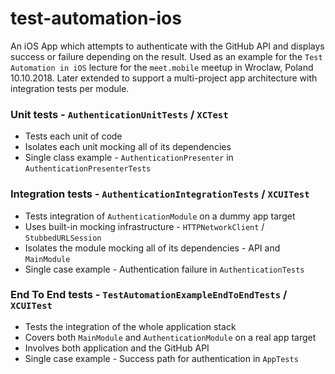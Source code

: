 # test-automation-ios

An iOS App which attempts to authenticate with the GitHub API and displays success or failure depending on the result. Used as an example for the `Test Automation in iOS` lecture for the `meet.mobile` meetup in Wroclaw, Poland 10.10.2018. Later extended to support a multi-project app architecture with integration tests per module.

### Unit tests - `AuthenticationUnitTests` / `XCTest`
- Tests each unit of code
- Isolates each unit mocking all of its dependencies
- Single class example - `AuthenticationPresenter` in `AuthenticationPresenterTests`

### Integration tests - `AuthenticationIntegrationTests` / `XCUITest`
- Tests integration of `AuthenticationModule` on a dummy app target
- Uses built-in mocking infrastructure - `HTTPNetworkClient` / `StubbedURLSession`
- Isolates the module mocking all of its dependencies - API and `MainModule`
- Single case example - Authentication failure in `AuthenticationTests`

### End To End tests - `TestAutomationExampleEndToEndTests` / `XCUITest`
- Tests the integration of the whole application stack
- Covers both `MainModule` and `AuthenticationModule` on a real app target
- Involves both application and the GitHub API
- Single case example - Success path for authentication in `AppTests`
